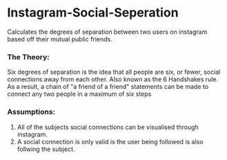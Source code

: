 # Instagram-Social-Seperation
Calculates the degrees of separation between two users on instagram based off their mutual public friends.

### The Theory:
Six degrees of separation is the idea that all people are six, or fewer, social connections away from each other. Also known as the 6 Handshakes rule. As a result, a chain of "a friend of a friend" statements can be made to connect any two people in a maximum of six steps

### Assumptions:
1) All of the subjects social connections can be visualised through instagram.
2) A social connection is only valid is the user being followed is also follwing the subject.
